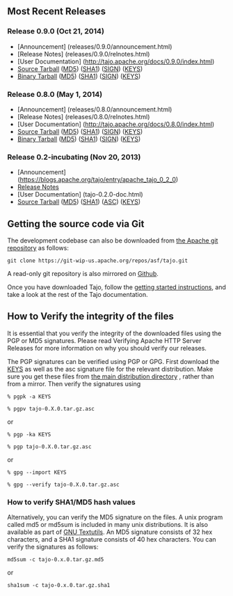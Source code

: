 <!--
  Licensed to the Apache Software Foundation (ASF) under one
  or more contributor license agreements.  See the NOTICE file
  distributed with this work for additional information
  regarding copyright ownership.  The ASF licenses this file
  to you under the Apache License, Version 2.0 (the
  "License"); you may not use this file except in compliance
  with the License.  You may obtain a copy of the License at

      http://www.apache.org/licenses/LICENSE-2.0

  Unless required by applicable law or agreed to in writing, software
  distributed under the License is distributed on an "AS IS" BASIS,
  WITHOUT WARRANTIES OR CONDITIONS OF ANY KIND, either express or implied.
  See the License for the specific language governing permissions and
  limitations under the License.
-->

## Most Recent Releases

### Release 0.9.0 (Oct 21, 2014)

 * [Announcement] (releases/0.9.0/announcement.html)
 * [Release Notes] (releases/0.9.0/relnotes.html)
 * [User Documentation] (http://tajo.apache.org/docs/0.9.0/index.html)
 * [Source Tarball](http://apache.org/dyn/closer.cgi/tajo/tajo-0.9.0/tajo-0.9.0-src.tar.gz) ([MD5](http://www.apache.org/dist/tajo/tajo-0.9.0/tajo-0.9.0-src.tar.gz.md5)) ([SHA1](http://www.apache.org/dist/tajo/tajo-0.9.0/tajo-0.9.0-src.tar.gz.sha)) ([SIGN](http://www.apache.org/dist/tajo/tajo-0.9.0/tajo-0.9.0-src.tar.gz.asc)) ([KEYS](http://www.apache.org/dist/tajo/KEYS))
 * [Binary Tarball](http://apache.org/dyn/closer.cgi/tajo/tajo-0.9.0/tajo-0.9.0.tar.gz) ([MD5](http://www.apache.org/dist/tajo/tajo-0.9.0/tajo-0.9.0.tar.gz.md5)) ([SHA1](http://www.apache.org/dist/tajo/tajo-0.9.0/tajo-0.9.0.tar.gz.sha)) ([SIGN](http://www.apache.org/dist/tajo/tajo-0.9.0/tajo-0.9.0.tar.gz.asc)) ([KEYS](http://www.apache.org/dist/tajo/KEYS))


### Release 0.8.0 (May 1, 2014)


 * [Announcement] (releases/0.8.0/announcement.html)
 * [Release Notes] (releases/0.8.0/relnotes.html)
 * [User Documentation] (http://tajo.apache.org/docs/0.8.0/index.html)
 * [Source Tarball](http://apache.org/dyn/closer.cgi/tajo/tajo-0.8.0/tajo-0.8.0-src.tar.gz) ([MD5](http://www.apache.org/dist/tajo/tajo-0.8.0/tajo-0.8.0-src.tar.gz.md5)) ([SHA1](http://www.apache.org/dist/tajo/tajo-0.8.0/tajo-0.8.0-src.tar.gz.sha)) ([SIGN](http://www.apache.org/dist/tajo/tajo-0.8.0/tajo-0.8.0-src.tar.gz.asc)) ([KEYS](http://www.apache.org/dist/tajo/KEYS))
 * [Binary Tarball](http://apache.org/dyn/closer.cgi/tajo/tajo-0.8.0/tajo-0.8.0.tar.gz) ([MD5](http://www.apache.org/dist/tajo/tajo-0.8.0/tajo-0.8.0.tar.gz.md5)) ([SHA1](http://www.apache.org/dist/tajo/tajo-0.8.0/tajo-0.8.0.tar.gz.sha)) ([SIGN](http://www.apache.org/dist/tajo/tajo-0.8.0/tajo-0.8.0.tar.gz.asc)) ([KEYS](http://www.apache.org/dist/tajo/KEYS))

### Release 0.2-incubating (Nov 20, 2013)
 * [Announcement] (https://blogs.apache.org/tajo/entry/apache_tajo_0_2_0)
 * [Release Notes](http://s.apache.org/tajo-0.2-release-notes)
 * [User Documentation] (tajo-0.2.0-doc.html)
 * [Source Tarball](http://apache.org/dyn/closer.cgi/tajo/tajo-0.2.0-incubating/tajo-0.2.0-incubating-src.tar.gz) ([MD5](http://www.apache.org/dist/tajo/tajo-0.2.0-incubating/tajo-0.2.0-incubating-src.tar.gz.md5)) ([SHA1](http://www.apache.org/dist/tajo/tajo-0.2.0-incubating/tajo-0.2.0-incubating-src.tar.gz.sha1)) ([ASC](http://www.apache.org/dist/tajo/tajo-0.2.0-incubating/tajo-0.2.0-incubating-src.tar.gz.asc)) ([KEYS](http://www.apache.org/dist/tajo/KEYS))

## Getting the source code via Git

The development codebase can also be downloaded from [the Apache git repository](https://git-wip-us.apache.org/repos/asf/tajo.git) as follows:

```
git clone https://git-wip-us.apache.org/repos/asf/tajo.git
```

A read-only git repository is also mirrored on [Github](https://github.com/apache/tajo).

Once you have downloaded Tajo, follow the [getting started instructions](http://tajo.apache.org/docs/current/getting_started.html), and take a look at the rest of the Tajo documentation.

## <a name="Verification"></a>How to Verify the integrity of the files

It is essential that you verify the integrity of the downloaded files using the PGP or MD5 signatures. Please read Verifying Apache HTTP Server Releases for more information on why you should verify our releases.

The PGP signatures can be verified using PGP or GPG. First download the [KEYS](http://www.apache.org/dist/tajo/KEYS) as well as the asc signature file for the relevant distribution. Make sure you get these files from [the main distribution directory](http://www.apache.org/dist/tajo/) , rather than from a mirror. Then verify the signatures using

```
% pgpk -a KEYS

% pgpv tajo-0.X.0.tar.gz.asc
```

or


``` 
% pgp -ka KEYS

% pgp tajo-0.X.0.tar.gz.asc
```

or 

```
% gpg --import KEYS

% gpg --verify tajo-0.X.0.tar.gz.asc
```

### How to verify SHA1/MD5 hash values

Alternatively, you can verify the MD5 signature on the files. A unix program called md5 or md5sum is included in many unix distributions. It is also available as part of [GNU Textutils](http://www.gnu.org/software/textutils/textutils.html). An MD5 signature consists of 32 hex characters, and a SHA1 signature consists of 40 hex characters. You can verify the signatures as follows:

```
md5sum -c tajo-0.x.0.tar.gz.md5
```

or

```
sha1sum -c tajo-0.x.0.tar.gz.sha1
```